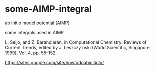 # some-AIMP-integral
ab initio model potential (AIMP)

some integrals used in AIMP

L. Seijo, and Z. Barandiarán, in Computational Chemistry: Reviews of Current Trends, edited by J. Leszczy´nski (World Scientific, Singapore, 1999), Vol. 4, pp. 55–152.

https://sites.google.com/site/howtodoabinitioln/

